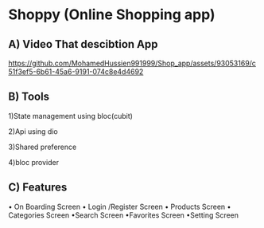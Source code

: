 # Shoppy (Online Shopping app) 

## A) Video That descibtion  App

https://github.com/MohamedHussien991999/Shop_app/assets/93053169/c51f3ef5-6b61-45a6-9191-074c8e4d4692

##   B) Tools 

1)State management using bloc(cubit)

2)Api using dio

3)Shared preference

4)bloc provider

## C) Features
• On Boarding Screen
• Login /Register Screen
• Products Screen
• Categories Screen
•Search Screen
•Favorites Screen
•Setting Screen

